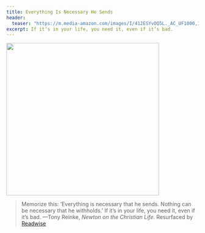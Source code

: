 ```yaml
---
title: Everything Is Necessary He Sends
header:
  teaser: "https://m.media-amazon.com/images/I/412ESYvOQ5L._AC_UF1000,1000_QL80_.jpg"
excerpt: If it’s in your life, you need it, even if it’s bad.
---
```


<img src="https://m.media-amazon.com/images/I/412ESYvOQ5L._AC_UF1000,1000_QL80_.jpg" width="400"/>

> Memorize this: ‘Everything is necessary that he sends. Nothing can be necessary that he withholds.’ If it’s in your life, you need it, even if it’s bad.
> —Tony Reinke, *Newton on the Christian Life*. Resurfaced by [Readwise​](https://readwise.io/i/nick139)

